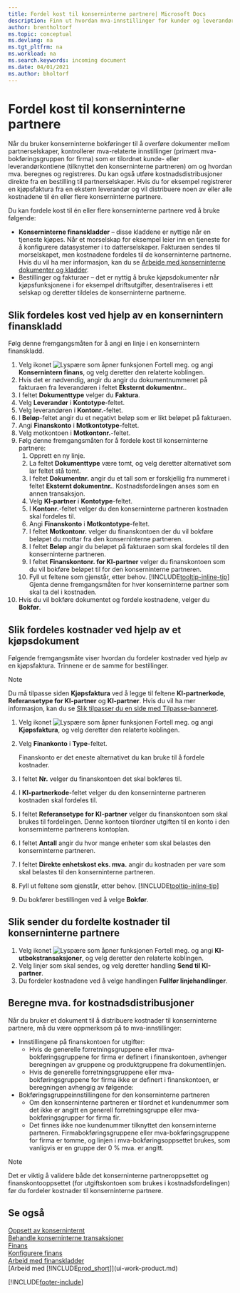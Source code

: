 ```yaml
---
title: Fordel kost til konserninterne partnere| Microsoft Docs
description: Finn ut hvordan mva-innstillinger for kunder og leverandører kontrollerer om og hvordan mva. beregnes.
author: brentholtorf
ms.topic: conceptual
ms.devlang: na
ms.tgt_pltfrm: na
ms.workload: na
ms.search.keywords: incoming document
ms.date: 04/01/2021
ms.author: bholtorf
---
```

# <a name="allocate-costs-to-intercompany-partners"></a>Fordel kost til konserninterne partnere
Når du bruker konserninterne bokføringer til å overføre dokumenter mellom partnerselskaper, kontrollerer mva-relaterte innstillinger (primært mva-bokføringsgruppen for firma) som er tilordnet kunde- eller leverandørkontiene (tilknyttet den konserninterne partneren) om og hvordan mva. beregnes og registreres. Du kan også utføre kostnadsdistribusjoner direkte fra en bestilling til partnerselskaper. Hvis du for eksempel registrerer en kjøpsfaktura fra en ekstern leverandør og vil distribuere noen av eller alle kostnadene til én eller flere konserninterne partnere.

Du kan fordele kost til én eller flere konserninterne partnere ved å bruke følgende:

* **Konserninterne finanskladder** – disse kladdene er nyttige når en tjeneste kjøpes. Når et morselskap for eksempel leier inn en tjeneste for å konfigurere datasystemer i to datterselskaper. Fakturaen sendes til morselskapet, men kostnadene fordeles til de konserninterne partnerne. Hvis du vil ha mer informasjon, kan du se [Arbeide med konserninterne dokumenter og kladder](intercompany-how-work-documents-journals.md).
* Bestillinger og fakturaer – det er nyttig å bruke kjøpsdokumenter når kjøpsfunksjonene i for eksempel driftsutgifter, desentraliseres i ett selskap og deretter tildeles de konserninterne partnerne.

## <a name="to-allocate-costs-using-an-intercompany-general-journal"></a>Slik fordeles kost ved hjelp av en konsernintern finanskladd
Følg denne fremgangsmåten for å angi en linje i en konsernintern finanskladd. 

1. Velg ikonet ![Lyspære som åpner funksjonen Fortell meg.](media/ui-search/search_small.png "Fortell hva du vil gjøre") og angi **Konsernintern finans**, og velg deretter den relaterte koblingen.
2. Hvis det er nødvendig, angir du angir du dokumentnummeret på fakturaen fra leverandøren i feltet **Eksternt dokumentnr.**.
3. I feltet **Dokumenttype** velger du **Faktura**.
4. Velg **Leverandør** i **Kontotype**-feltet.
5. Velg leverandøren i **Kontonr.**-feltet.
6. I **Beløp**-feltet angir du et negativt beløp som er likt beløpet på fakturaen.
7. Angi **Finanskonto** i **Motkontotype**-feltet.
8. Velg motkontoen i **Motkontonr.**-feltet.
9. Følg denne fremgangsmåten for å fordele kost til konserninterne partnere:
   1. Opprett en ny linje.
   2. La feltet **Dokumenttype** være tomt, og velg deretter alternativet som lar feltet stå tomt.
   3. I feltet **Dokumentnr.** angir du et tall som er forskjellig fra nummeret i feltet **Eksternt dokumentnr.**. Kostnadsfordelingen anses som en annen transaksjon.
   4. Velg **KI-partner** i **Kontotype**-feltet.
   5. I **Kontonr.**-feltet velger du den konserninterne partneren kostnaden skal fordeles til.
   6. Angi **Finanskonto** i **Motkontotype**-feltet.
   7. I feltet **Motkontonr.** velger du finanskontoen der du vil bokføre beløpet du mottar fra den konserninterne partneren.
   1. I feltet **Beløp** angir du beløpet på fakturaen som skal fordeles til den konserninterne partneren.
   1. I feltet **Finanskontonr. for KI-partner** velger du finanskontoen som du vil bokføre beløpet til for den konserninterne partneren. 
   1. Fyll ut feltene som gjenstår, etter behov. [!INCLUDE[tooltip-inline-tip](includes/tooltip-inline-tip_md.md)] Gjenta denne fremgangsmåten for hver konserninterne partner som skal ta del i kostnaden.
1. Hvis du vil bokføre dokumentet og fordele kostnadene, velger du **Bokfør**.  

## <a name="to-allocate-costs-using-a-purchase-document"></a>Slik fordeles kostnader ved hjelp av et kjøpsdokument
Følgende fremgangsmåte viser hvordan du fordeler kostnader ved hjelp av en kjøpsfaktura. Trinnene er de samme for bestillinger.

> [!NOTE]
> Du må tilpasse siden **Kjøpsfaktura** ved å legge til feltene **KI-partnerkode**, **Referansetype for KI-partner** og **KI-partner**. Hvis du vil ha mer informasjon, kan du se [Slik tilpasser du en side med Tilpasse-banneret](ui-personalization-user.md#to-start-personalizing-a-page-through-the-personalizing-banner).

1. Velg ikonet ![Lyspære som åpner funksjonen Fortell meg.](media/ui-search/search_small.png "Fortell hva du vil gjøre") og angi **Kjøpsfaktura**, og velg deretter den relaterte koblingen.
2. Velg **Finankonto** i **Type**-feltet.
   
   Finanskonto er det eneste alternativet du kan bruke til å fordele kostnader.  
1. I feltet **Nr.** velger du finanskontoen det skal bokføres til.
1. I **KI-partnerkode**-feltet velger du den konserninterne partneren kostnaden skal fordeles til.
1. I feltet **Referansetype for KI-partner** velger du finanskontoen som skal brukes til fordelingen. Denne kontoen tilordner utgiften til en konto i den konserninterne partnerens kontoplan.
1. I feltet **Antall** angir du hvor mange enheter som skal belastes den konserninterne partneren.
1. I feltet **Direkte enhetskost eks. mva.** angir du kostnaden per vare som skal belastes til den konserninterne partneren.
1. Fyll ut feltene som gjenstår, etter behov. [!INCLUDE[tooltip-inline-tip](includes/tooltip-inline-tip_md.md)] 
1. Du bokfører bestillingen ved å velge **Bokfør**.

## <a name="to-send-the-allocated-costs-to-intercompany-partners"></a>Slik sender du fordelte kostnader til konserninterne partnere
1. Velg ikonet ![Lyspære som åpner funksjonen Fortell meg.](media/ui-search/search_small.png "Fortell hva du vil gjøre") og angi **KI-utbokstransaksjoner**, og velg deretter den relaterte koblingen.
2. Velg linjer som skal sendes, og velg deretter handling **Send til KI-partner**. 
3. Du fordeler kostnadene ved å velge handlingen **Fullfør linjehandlinger**.

## <a name="calculating-vat-for-cost-distributions"></a>Beregne mva. for kostnadsdistribusjoner
Når du bruker et dokument til å distribuere kostnader til konserninterne partnere, må du være oppmerksom på to mva-innstillinger: 
* Innstillingene på finanskontoen for utgifter:
   * Hvis de generelle forretningsgruppene eller mva-bokføringsgruppene for firma er definert i finanskontoen, avhenger beregningen av gruppene og produktgruppene fra dokumentlinjen.
   * Hvis de generelle forretningsgruppene eller mva-bokføringsgruppene for firma ikke er definert i finanskontoen, er beregningen avhengig av følgende:
* Bokføringsgruppeinnstillingene for den konserninterne partneren
   * Om den konserninterne partneren er tilordnet et kundenummer som det ikke er angitt en generell forretningsgruppe eller mva-bokføringsgrupper for firma fir.
   * Det finnes ikke noe kundenummer tilknyttet den konserninterne partneren. Firmabokføringsgruppene eller mva-bokføringsgruppene for firma er tomme, og linjen i mva-bokføringsoppsettet brukes, som vanligvis er en gruppe der 0 % mva. er angitt.

> [!NOTE]
> Det er viktig å validere både det konserninterne partneroppsettet og finanskontooppsettet (for utgiftskontoen som brukes i kostnadsfordelingen) før du fordeler kostnader til konserninterne partnere.

## <a name="see-also"></a>Se også
[Oppsett av konserninternt](intercompany-how-setup.md)  
[Behandle konserninterne transaksjoner](intercompany-manage.md)  
[Finans](finance.md)  
[Konfigurere finans](finance-setup-finance.md)  
[Arbeid med finanskladder](ui-work-general-journals.md)  
[Arbeid med [!INCLUDE[prod_short](includes/prod_short.md)]](ui-work-product.md)

[!INCLUDE[footer-include](includes/footer-banner.md)]
